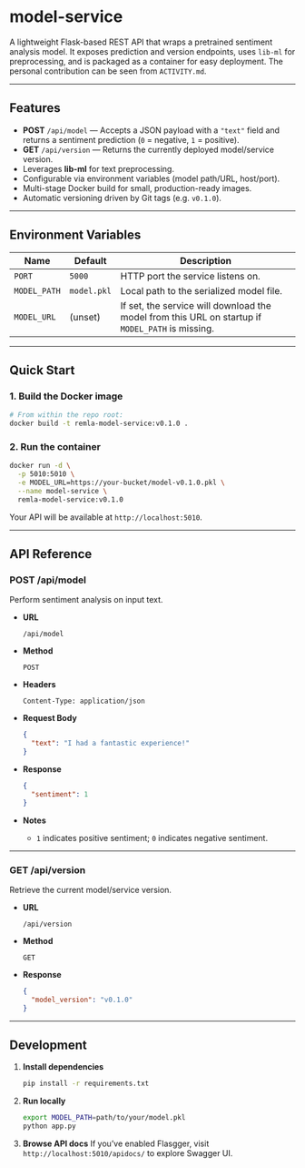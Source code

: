 # model-service

A lightweight Flask-based REST API that wraps a pretrained sentiment analysis model. It exposes prediction and version endpoints, uses `lib-ml` for preprocessing, and is packaged as a container for easy deployment. The personal contribution can be seen from `ACTIVITY.md`.  

---

## Features

* **POST** `/api/model` — Accepts a JSON payload with a `"text"` field and returns a sentiment prediction (`0` = negative, `1` = positive).
* **GET** `/api/version` — Returns the currently deployed model/service version.
* Leverages **lib-ml** for text preprocessing.
* Configurable via environment variables (model path/URL, host/port).
* Multi-stage Docker build for small, production-ready images.
* Automatic versioning driven by Git tags (e.g. `v0.1.0`).

---

## Environment Variables

| Name         | Default     | Description                                                                                      |
| ------------ | ----------- | ------------------------------------------------------------------------------------------------ |
| `PORT`       | `5000`      | HTTP port the service listens on.                                                                |
| `MODEL_PATH` | `model.pkl` | Local path to the serialized model file.                                                         |
| `MODEL_URL`  | (unset)     | If set, the service will download the model from this URL on startup if `MODEL_PATH` is missing. |

---

## Quick Start

### 1. Build the Docker image

```bash
# From within the repo root:
docker build -t remla-model-service:v0.1.0 .
```

### 2. Run the container

```bash
docker run -d \
  -p 5010:5010 \
  -e MODEL_URL=https://your-bucket/model-v0.1.0.pkl \
  --name model-service \
  remla-model-service:v0.1.0
```

Your API will be available at `http://localhost:5010`.

---

## API Reference

### POST /api/model

Perform sentiment analysis on input text.

* **URL**

  `/api/model`

* **Method**

  `POST`

* **Headers**

  `Content-Type: application/json`

* **Request Body**

  ```json
  {
    "text": "I had a fantastic experience!"
  }
  ```

* **Response**

  ```json
  {
    "sentiment": 1
  }
  ```

* **Notes**

  * `1` indicates positive sentiment; `0` indicates negative sentiment.

---

### GET /api/version

Retrieve the current model/service version.

* **URL**

  `/api/version`

* **Method**

  `GET`

* **Response**

  ```json
  {
    "model_version": "v0.1.0"
  }
  ```

---

## Development

1. **Install dependencies**

   ```bash
   pip install -r requirements.txt
   ```

2. **Run locally**

   ```bash
   export MODEL_PATH=path/to/your/model.pkl
   python app.py
   ```

3. **Browse API docs**
   If you’ve enabled Flasgger, visit `http://localhost:5010/apidocs/` to explore Swagger UI.